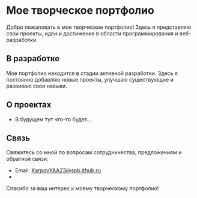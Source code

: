 # Мое творческое портфолио



Добро пожаловать в мое творческое портфолио! Здесь я представляю свои проекты, идеи и достижения в области программирования и веб-разработки.

## В разработке

Мое портфолио находится в стадии активной разработки. Здесь я постоянно добавляю новые проекты, улучшаю существующие и развиваю свои навыки.

## О проектах

- В будущем тут что-то будет...

## Связь

Свяжитесь со мной по вопросам сотрудничества, предложениям и обратной связи:

- Email: KarpovYAA23@spb.ithub.ru
- 
Спасибо за ваш интерес к моему творческому портфолио!
